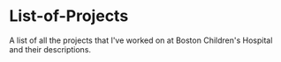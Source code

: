# List-of-Projects
A list of all the projects that I've worked on at Boston Children's Hospital and their descriptions. 
